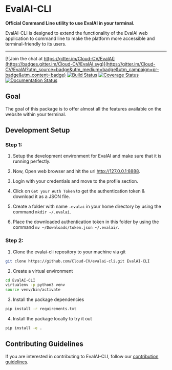# EvalAI-CLI

<b>Official Command Line utility to use EvalAI in your terminal.</b>

 EvalAI-CLI is designed to extend the functionality of the EvalAI web application to command line to make the platform more accessible and terminal-friendly to its users.

------------------------------------------------------------------------------------------

[![Join the chat at https://gitter.im/Cloud-CV/EvalAI](https://badges.gitter.im/Cloud-CV/EvalAI.svg)](https://gitter.im/Cloud-CV/EvalAI?utm_source=badge&utm_medium=badge&utm_campaign=pr-badge&utm_content=badge)
[![Build Status](https://travis-ci.org/Cloud-CV/evalai-cli.svg?branch=master)](https://travis-ci.org/Cloud-CV/evalai-cli)
[![Coverage Status](https://coveralls.io/repos/github/Cloud-CV/evalai-cli/badge.svg?branch=master)](https://coveralls.io/github/Cloud-CV/evalai-cli?branch=master)
[![Documentation Status](https://readthedocs.org/projects/markdown-guide/badge/?version=latest)](https://evalai-cli.cloudcv.org)


## Goal

The goal of this package is to offer almost all the features available on the website within your terminal.

## Development Setup

### Step 1:

1. Setup the development environment for EvalAI and make sure that it is running perfectly.

2. Now, Open web browser and hit the url http://127.0.0.1:8888.

3. Login with your credentials and move to the profile section.

4. Click on `Get your Auth Token` to get the authentication token & download it as a JSON file.

5. Create a folder with name `.evalai` in your home directory by using the command `mkdir ~/.evalai`.

6. Place the downloaded authentication token in this folder by using the command `mv ~/Downloads/token.json ~/.evalai/`.

### Step 2:

1. Clone the evalai-cli repository to your machine via git

```bash
git clone https://github.com/Cloud-CV/evalai-cli.git EvalAI-CLI
```

2. Create a virtual environment

```bash
cd EvalAI-CLI
virtualenv -p python3 venv
source venv/bin/activate
```

3. Install the package dependencies

```bash
pip install -r requirements.txt
```

4. Install the package locally to try it out

```bash
pip install -e .
```

## Contributing Guidelines

If you are interested in contributing to EvalAI-CLI, follow our [contribution guidelines](https://github.com/Cloud-CV/evalai-cli/blob/master/.github/CONTRIBUTING.md).
